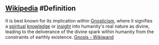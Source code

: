 ## [Wikipedia](../../../Software/List/Wikipedia.md) #Definition

It is best known for its implication within [Gnosticism](https://www.wikiwand.com/en/Gnosticism "Gnosticism"), where it signifies a [spiritual](https://www.wikiwand.com/en/Spirituality "Spirituality") [knowledge](https://www.wikiwand.com/en/Knowledge "Knowledge") or [insight](https://www.wikiwand.com/en/Enlightenment_(spiritual) "Enlightenment (spiritual)") into humanity's real nature as divine, leading to the deliverance of the divine spark within humanity from the constraints of earthly existence.
[Gnosis - Wikiwand](https://www.wikiwand.com/en/Gnosis)
